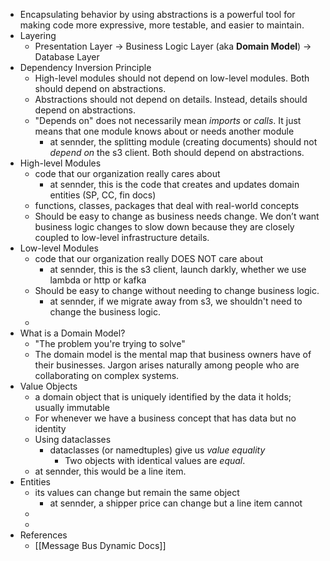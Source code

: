 - Encapsulating behavior by using abstractions is a powerful tool for making code more expressive, more testable, and easier to maintain.
- Layering
	- Presentation Layer -> Business Logic Layer (aka **Domain Model**) -> Database Layer
- Dependency Inversion Principle
	- High-level modules should not depend on low-level modules. Both should depend on abstractions.
	- Abstractions should not depend on details. Instead, details should depend on abstractions.
	- "Depends on" does not necessarily mean *imports* or *calls*. It just means that one module knows about or needs another module
		- at sennder, the splitting module (creating documents) should not *depend on* the s3 client. Both should depend on abstractions.
- High-level Modules
	- code that our organization really cares about
		- at sennder, this is the code that creates and updates domain entities (SP, CC, fin docs)
	- functions, classes, packages that deal with real-world concepts
	- Should be easy to change as business needs change. We don’t want business logic changes to slow down because they are closely coupled to low-level infrastructure details.
- Low-level Modules
	- code that our organization really DOES NOT care about
		- at sennder, this is the s3 client, launch darkly, whether we use lambda or http or kafka
	- Should be easy to change without needing to change business logic.
		- at sennder, if we migrate away from s3, we shouldn't need to change the business logic.
	-
- What is a Domain Model?
	- "The problem you're trying to solve"
	- The domain model is the mental map that business owners have of their businesses. Jargon arises naturally among people who are collaborating on complex systems.
- Value Objects
	- a domain object that is uniquely identified by the data it holds; usually immutable
	- For whenever we have a business concept that has data but no identity
	- Using dataclasses
		- dataclasses (or namedtuples) give us *value equality*
			- Two objects with identical values are *equal*.
	- at sennder, this would be a line item.
- Entities
	- its values can change but remain the same object
		- at sennder, a shipper price can change but a line item cannot
	-
	-
- References
	- [[Message Bus Dynamic Docs]]